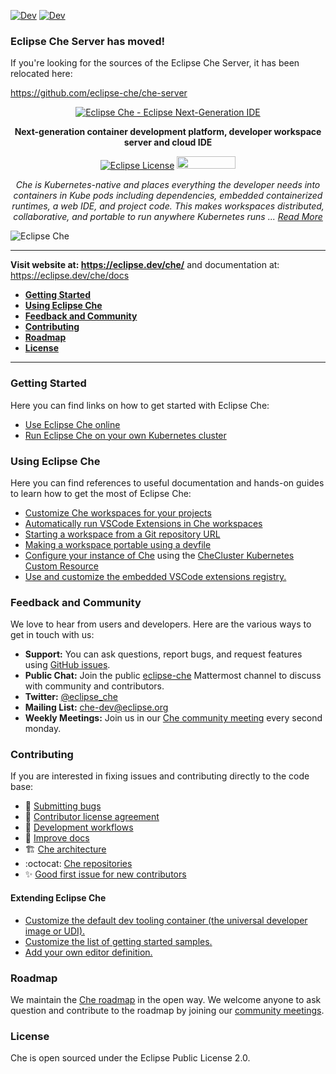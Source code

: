 [![Dev](https://img.shields.io/static/v1?label=Open%20in&message=Che%20dogfooding%20server%20(with%20VS%20Code)&logo=eclipseche&color=FDB940&labelColor=525C86)](https://che-dogfooding.apps.che-dev.x6e0.p1.openshiftapps.com/#https://github.com/eclipse/che?che-editor=che-incubator/che-code/insiders)
[![Dev](https://img.shields.io/static/v1?label=Open%20in&message=Che%20dogfooding%20server%20(with%20Theia)&logo=eclipseche&color=FDB940&labelColor=525C86)](https://che-dogfooding.apps.che-dev.x6e0.p1.openshiftapps.com/#https://github.com/eclipse/che?che-editor=eclipse/che-theia/next)

### Eclipse Che Server has moved!

If you're looking for the sources of the Eclipse Che Server, it has been relocated here:

https://github.com/eclipse-che/che-server


<div id="header" align="center">

[![Eclipse Che - Eclipse Next-Generation IDE](https://raw.githubusercontent.com/eclipse/che/assets/eclipseche.png)](
https://eclipse.dev/che/)

**Next-generation container development platform, developer workspace server and cloud IDE**

[![Eclipse License](https://img.shields.io/badge/license-Eclipse-brightgreen.svg)](https://github.com/codenvy/che/blob/master/LICENSE)
<a href="https://sonarcloud.io/dashboard?id=org.eclipse.che%3Ache-parent%3Amaster">
<img src="https://sonarcloud.io/images/project_badges/sonarcloud-black.svg" width="94" height="20" href="" />
</a>

*Che is Kubernetes-native and places everything the developer needs into containers in Kube pods including dependencies, embedded containerized runtimes, a web IDE, and project code. This makes workspaces distributed, collaborative, and portable to run anywhere Kubernetes runs ... [Read More](https://eclipse.dev/che/features/)*

</div>

![Eclipse Che](https://raw.githubusercontent.com/eclipse/che/assets/screenshoft_che7-quarkus-demo.png)

---

**Visit website at: https://eclipse.dev/che/** and documentation at: https://eclipse.dev/che/docs

- [**Getting Started**](#getting-started)
- [**Using Eclipse Che**](#using-eclipse-che)
- [**Feedback and Community**](#feedback-and-community)
- [**Contributing**](#contributing)
- [**Roadmap**](#roadmap)
- [**License**](#license)

---

### Getting Started
Here you can find links on how to get started with Eclipse Che:
- [Use Eclipse Che online](https://eclipse.dev/che/getting-started/cloud/)
- [Run Eclipse Che on your own Kubernetes cluster](https://eclipse.dev/che/docs/stable/administration-guide/preparing-the-installation/)


### Using Eclipse Che
Here you can find references to useful documentation and hands-on guides to learn how to get the most of Eclipse Che:
- [Customize Che workspaces for your projects](https://eclipse.dev/che/docs/stable/end-user-guide/customizing-workspace-components/)
- [Automatically run VSCode Extensions in Che workspaces](https://eclipse.dev/che/docs/stable/end-user-guide/microsoft-visual-studio-code-open-source-ide/#automating-installation-of-microsoft-visual-studio-code-extensions-at-workspace-startup)
- [Starting a workspace from a Git repository URL](https://eclipse.dev/che/docs/stable/end-user-guide/starting-a-workspace-from-a-git-repository-url/)
- [Making a workspace portable using a devfile](https://eclipse.dev/che/docs/stable/end-user-guide/devfile-introduction/)
- [Configure your instance of Che](https://eclipse.dev/che/docs/stable/administration-guide/checluster-custom-resource-fields-reference/) using the [CheCluster Kubernetes Custom Resource](https://doc.crds.dev/github.com/eclipse-che/che-operator)
- [Use and customize the embedded VSCode extensions registry.](https://eclipse.dev/che/docs/stable/administration-guide/extensions-for-microsoft-visual-studio-code-open-source/#adding-or-removing-extensions-in-the-embedded-open-vsx-registry-instance)

### Feedback and Community
We love to hear from users and developers. Here are the various ways to get in touch with us:
* **Support:** You can ask questions, report bugs, and request features using [GitHub issues](https://github.com/eclipse/che/issues).
* **Public Chat:** Join the public [eclipse-che](https://communityinviter.com/apps/ecd-tools/join-the-community) Mattermost channel to discuss with community and contributors.
* **Twitter:** [@eclipse_che](https://twitter.com/eclipse_che)
* **Mailing List:** [che-dev@eclipse.org](https://accounts.eclipse.org/mailing-list/che-dev)
* **Weekly Meetings:** Join us in our [Che community meeting](https://github.com/eclipse/che/wiki/Che-Dev-Meetings) every second monday.


### Contributing
If you are interested in fixing issues and contributing directly to the code base:
- :bug: [Submitting bugs](https://github.com/eclipse/che/issues/new/choose)
- :page_facing_up: [Contributor license agreement](https://github.com/eclipse/che/wiki/Eclipse-Contributor-Agreement)
- :checkered_flag: [Development workflows](./CONTRIBUTING.md)
- :pencil: [Improve docs](https://github.com/eclipse-che/che-docs)
- :building_construction: [Che architecture](https://eclipse.dev/che/docs/stable/administration-guide/architecture-overview/)
- :octocat: [Che repositories](./CONTRIBUTING.md#other-che-repositories)
- :sparkles: [Good first issue for new contributors](https://github.com/eclipse/che/wiki/Labels#new-contributors)


#### Extending Eclipse Che
- [Customize the default dev tooling container (the universal developer image or UDI).](https://github.com/devfile/developer-images/)
- [Customize the list of getting started samples.](https://eclipse.dev/che/docs/stable/administration-guide/configuring-getting-started-samples/)
- [Add your own editor definition.](https://github.com/eclipse-che/che-plugin-registry/blob/main/che-editors.yaml)

### Roadmap
We maintain the [Che roadmap](https://github.com/eclipse/che/wiki/Roadmap) in the open way. We welcome anyone to ask question and contribute to the roadmap by joining our [community meetings](https://github.com/eclipse/che/wiki/Che-Dev-Meetings).

### License
Che is open sourced under the Eclipse Public License 2.0.
